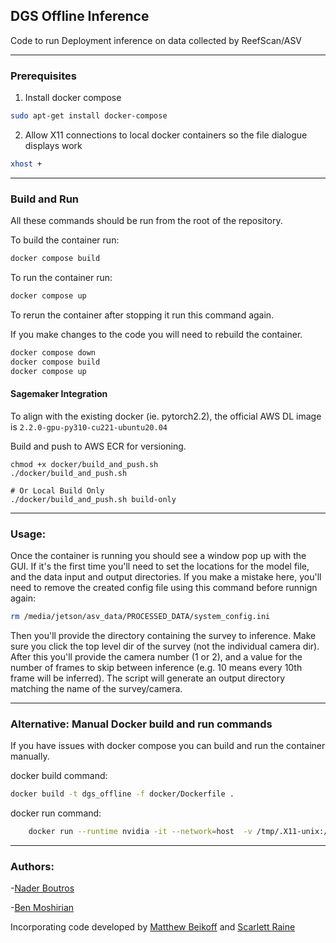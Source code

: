 ## DGS Offline Inference
Code to run Deployment inference on data collected by ReefScan/ASV

---

### Prerequisites

1. Install docker compose
```bash
sudo apt-get install docker-compose
```
2. Allow X11 connections to local docker containers so the file dialogue displays work
```bash
xhost +
```
---

### Build and Run
All these commands should be run from the root of the repository.

To build the container run:
```bash
docker compose build
```
To run the container run:
```bash
docker compose up
```

To rerun the container after stopping it run this command again.

If you make changes to the code you will need to rebuild the container.
```bash
docker compose down
docker compose build
docker compose up
```

#### Sagemaker Integration
To align with the existing docker (ie. pytorch2.2), the official AWS DL image is `2.2.0-gpu-py310-cu221-ubuntu20.04`

Build and push to AWS ECR for versioning.
```shell
chmod +x docker/build_and_push.sh
./docker/build_and_push.sh

# Or Local Build Only
./docker/build_and_push.sh build-only
```



---
### Usage:

Once the container is running you should see a window pop up with the GUI.
If it's the first time you'll need to set the locations for the model file, and the data input and output directories.
If you make a mistake here, you'll need to remove the created config file using this command before runnign again:
```bash
rm /media/jetson/asv_data/PROCESSED_DATA/system_config.ini
````

Then you'll provide the directory containing the survey to inference. Make sure you click the top level dir of the 
survey (not the individual camera dir). After this you'll provide the camera number (1 or 2), and a value for the 
number of frames to skip between inference (e.g. 10 means every 10th frame will be inferred).
The script will generate an output directory matching the name of the survey/camera.  

---

### Alternative: Manual Docker build and run commands
If you have issues with docker compose you can build and run the container manually.

docker build command:
```bash
docker build -t dgs_offline -f docker/Dockerfile .
```

docker run command:
```bash
    docker run --runtime nvidia -it --network=host  -v /tmp/.X11-unix:/tmp/.X11-unix -e DISPLAY=$DISPLAY dgs_offline
```


---
### Authors:
-[Nader Boutros](https://github.com/nbou)

-[Ben Moshirian](https://github/bmoshirian)

Incorporating code developed by [Matthew Beikoff](https://github.com/mbeikoff) and 
[Scarlett Raine](https://github.com/sgraine)
